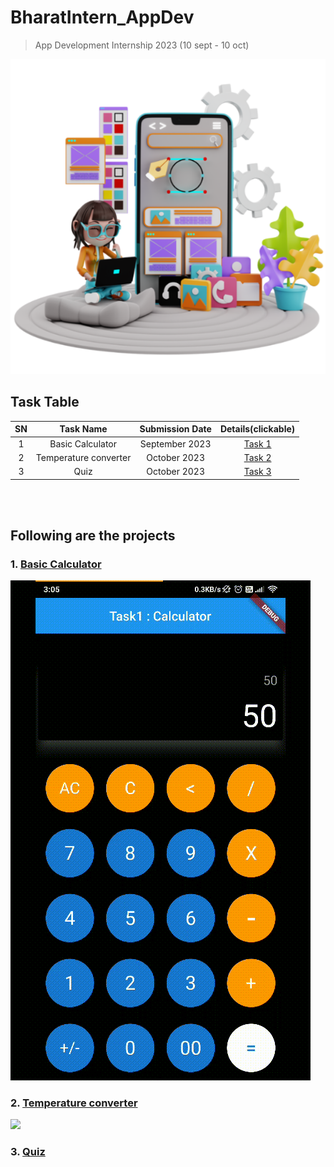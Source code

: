 # BharatIntern_AppDev
>App Development Internship 2023 (10 sept - 10 oct)

![](./ad.png)

## Task Table
| SN | Task Name | Submission Date | Details(clickable) |
| :---: | :---: | :---: | :---: |
| 1 | Basic Calculator | September 2023 | [Task 1](https://github.com/Rahullkumr/BHARATINTERN_APPDEV/tree/main/Task1_Calculator/calculator) | 
| 2 | Temperature converter | October 2023 | [Task 2](https://github.com/Rahullkumr/BHARATINTERN_APPDEV/tree/develop/Task2_TemperatureConverter/taapmaan) |
| 3 | Quiz | October 2023 | [Task 3]() |
 
<br><br>
## Following are the projects

### 1. [Basic Calculator](https://github.com/Rahullkumr/BHARATINTERN_APPDEV/blob/main/Task1_Calculator/calculator)
![](https://github.com/Rahullkumr/BHARATINTERN_APPDEV/blob/main/Task1_Calculator/calculator/calc.gif)
<br>

### 2. [Temperature converter](https://github.com/Rahullkumr/BHARATINTERN_APPDEV/tree/develop/Task2_TemperatureConverter/taapmaan)
![](https://github.com/Rahullkumr/BHARATINTERN_APPDEV/tree/develop/Task2_TemperatureConverter/taapmaan/tc.gif)
<br>

### 3. [Quiz]()
<br>
